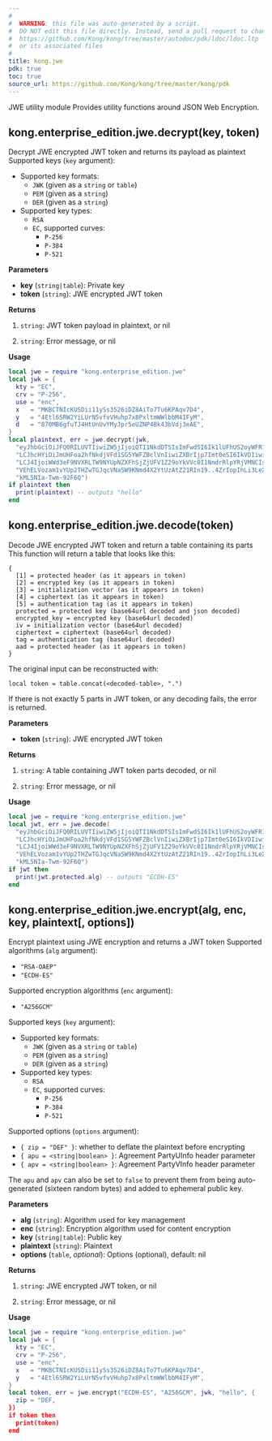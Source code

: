 ```yaml
---
#
#  WARNING: this file was auto-generated by a script.
#  DO NOT edit this file directly. Instead, send a pull request to change
#  https://github.com/Kong/kong/tree/master/autodoc/pdk/ldoc/ldoc.ltp
#  or its associated files
#
title: kong.jwe
pdk: true
toc: true
source_url: https://github.com/Kong/kong/tree/master/kong/pdk
---
```


JWE utility module  Provides utility functions around JSON Web Encryption.




## kong.enterprise_edition.jwe.decrypt(key, token)

Decrypt JWE encrypted JWT token and returns its payload as plaintext
 Supported keys (`key` argument):
 * Supported key formats:
   * `JWK` (given as a `string` or `table`)
   * `PEM` (given as a `string`)
   * `DER` (given as a `string`)
 * Supported key types:
   * `RSA`
   * `EC`, supported curves:
     * `P-256`
     * `P-384`
     * `P-521`

**Parameters**

* **key** (`string|table`):     Private key
* **token** (`string`):   JWE encrypted JWT token

**Returns**

1.  `string`:  JWT token payload in plaintext, or nil

1.  `string`:  Error message, or nil


**Usage**

``` lua
local jwe = require "kong.enterprise_edition.jwe"
local jwk = {
  kty = "EC",
  crv = "P-256",
  use = "enc",
  x   = "MKBCTNIcKUSDii11ySs3526iDZ8AiTo7Tu6KPAqv7D4",
  y   = "4Etl6SRW2YiLUrN5vfvVHuhp7x8PxltmWWlbbM4IFyM",
  d   = "870MB6gfuTJ4HtUnUvYMyJpr5eUZNP4Bk43bVdj3eAE",
}
local plaintext, err = jwe.decrypt(jwk,
  "eyJhbGciOiJFQ0RILUVTIiwiZW5jIjoiQTI1NkdDTSIsImFwdSI6Ik1lUFhUS2oyWFR1NUktYldUSFI2bXci" ..
  "LCJhcHYiOiJmUHFoa2hfNkdjVFd1SG5YWFZBclVnIiwiZXBrIjp7Imt0eSI6IkVDIiwiY3J2IjoiUC0yNTYi" ..
  "LCJ4IjoiWWd3eF9NVXRLTW9NYUpNZXFhSjZjUFV1Z29oYkVVc0I1NndrRlpYRjVMNCIsInkiOiIxaEYzYzlR" ..
  "VEhELVozam1vYUp2THZwTGJqcVNaSW9KNmd4X2YtUzAtZ21RIn19..4ZrIopIhLi3LeXyE.-Ke4ofA.MI5lT" ..
  "kML5NIa-Twm-92F6Q")
if plaintext then
  print(plaintext) -- outputs "hello"
end
```



## kong.enterprise_edition.jwe.decode(token)

Decode JWE encrypted JWT token and return a table containing its parts  This function will return a table that looks like this:
 ```
 {
   [1] = protected header (as it appears in token)
   [2] = encrypted key (as it appears in token)
   [3] = initialization vector (as it appears in token)
   [4] = ciphertext (as it appears in token)
   [5] = authentication tag (as it appears in token)
   protected = protected key (base64url decoded and json decoded)
   encrypted_key = encrypted key (base64url decoded)
   iv = initialization vector (base64url decoded)
   ciphertext = ciphertext (base64url decoded)
   tag = authentication tag (base64url decoded)
   aad = protected header (as it appears in token)
 }
 ```

 The original input can be reconstructed with:
 ```
 local token = table.concat(<decoded-table>, ".")
 ```

 If there is not exactly 5 parts in JWT token, or any decoding fails,
 the error is returned.


**Parameters**

* **token** (`string`):   JWE encrypted JWT token

**Returns**

1.  `string`:  A table containing JWT token parts decoded, or nil

1.  `string`:  Error message, or nil


**Usage**

``` lua
local jwe = require "kong.enterprise_edition.jwe"
local jwt, err = jwe.decode(
  "eyJhbGciOiJFQ0RILUVTIiwiZW5jIjoiQTI1NkdDTSIsImFwdSI6Ik1lUFhUS2oyWFR1NUktYldUSFI2bXci" ..
  "LCJhcHYiOiJmUHFoa2hfNkdjVFd1SG5YWFZBclVnIiwiZXBrIjp7Imt0eSI6IkVDIiwiY3J2IjoiUC0yNTYi" ..
  "LCJ4IjoiWWd3eF9NVXRLTW9NYUpNZXFhSjZjUFV1Z29oYkVVc0I1NndrRlpYRjVMNCIsInkiOiIxaEYzYzlR" ..
  "VEhELVozam1vYUp2THZwTGJqcVNaSW9KNmd4X2YtUzAtZ21RIn19..4ZrIopIhLi3LeXyE.-Ke4ofA.MI5lT" ..
  "kML5NIa-Twm-92F6Q")
if jwt then
  print(jwt.protected.alg) -- outputs "ECDH-ES"
end
```



## kong.enterprise_edition.jwe.encrypt(alg, enc, key, plaintext[, options])

Encrypt plaintext using JWE encryption and returns a JWT token  Supported algorithms (`alg` argument):
 * `"RSA-OAEP"`
 * `"ECDH-ES"`

 Supported encryption algorithms (`enc` argument):
 * `"A256GCM"`

 Supported keys (`key` argument):
 * Supported key formats:
   * `JWK` (given as a `string` or `table`)
   * `PEM` (given as a `string`)
   * `DER` (given as a `string`)
 * Supported key types:
   * `RSA`
   * `EC`, supported curves:
     * `P-256`
     * `P-384`
     * `P-521`

 Supported options (`options` argument):
 * `{ zip = "DEF" }`: whether to deflate the plaintext before encrypting
 * `{ apu = <string|boolean> }`: Agreement PartyUInfo header parameter
 * `{ apv = <string|boolean> }`: Agreement PartyVInfo header parameter

 The `apu` and `apv` can also be set to `false` to prevent them from
 being auto-generated (sixteen random bytes) and added to ephemeral
 public key.


**Parameters**

* **alg** (`string`):         Algorithm used for key management
* **enc** (`string`):         Encryption algorithm used for content encryption
* **key** (`string|table`):         Public key
* **plaintext** (`string`):   Plaintext
* **options** (`table`, _optional_):     Options (optional), default: nil

**Returns**

1.  `string`:  JWE encrypted JWT token, or nil

1.  `string`:  Error message, or nil


**Usage**

``` lua
local jwe = require "kong.enterprise_edition.jwe"
local jwk = {
  kty = "EC",
  crv = "P-256",
  use = "enc",
  x   = "MKBCTNIcKUSDii11ySs3526iDZ8AiTo7Tu6KPAqv7D4",
  y   = "4Etl6SRW2YiLUrN5vfvVHuhp7x8PxltmWWlbbM4IFyM",
}
local token, err = jwe.encrypt("ECDH-ES", "A256GCM", jwk, "hello", {
  zip = "DEF,
})
if token then
  print(token)
end
```


